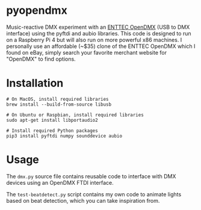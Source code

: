 # pyopendmx

Music-reactive DMX experiment with an [ENTTEC OpenDMX](https://www.enttec.com/product/controls/dmx-usb-interfaces/open-dmx-usb/) (USB to DMX interface) using the pyftdi and aubio libraries. This code is designed to run on a Raspberry Pi 4 but will also run on more powerful x86 machines. I personally use an affordable (~$35) clone of the ENTTEC OpenDMX which I found on eBay, simply search
your favorite merchant website for "OpenDMX" to find options.

# Installation

```
# On MacOS, install required libraries
brew install --build-from-source libusb

# On Ubuntu or Raspbian, install required libraries
sudo apt-get install libportaudio2

# Install required Python packages
pip3 install pyftdi numpy sounddevice aubio
```

# Usage

The `dmx.py` source file contains reusable code to interface with DMX devices using an OpenDMX FTDI interface.

The `test-beatdetect.py` script contains my own code to animate lights based on beat detection, which you can take inspiration from.
